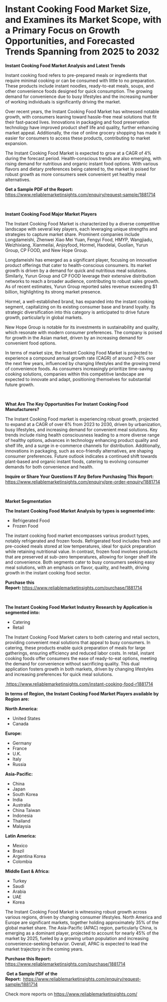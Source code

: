<p><h1>Instant Cooking Food Market Size, and Examines its Market Scope, with a Primary Focus on Growth Opportunities, and Forecasted Trends Spanning from 2025 to 2032</h1></p><p><strong>Instant Cooking Food Market Analysis and Latest Trends</strong></p>
<p><p>Instant cooking food refers to pre-prepared meals or ingredients that require minimal cooking or can be consumed with little to no preparation. These products include instant noodles, ready-to-eat meals, soups, and other convenience foods designed for quick consumption. The growing demand for convenience due to busy lifestyles and the increasing number of working individuals is significantly driving the market.</p><p>Over recent years, the Instant Cooking Food Market has witnessed notable growth, with consumers leaning toward hassle-free meal solutions that fit their fast-paced lives. Innovations in packaging and food preservation technology have improved product shelf life and quality, further enhancing market appeal. Additionally, the rise of online grocery shopping has made it easier for consumers to access these products, contributing to market expansion.</p><p>The Instant Cooking Food Market is expected to grow at a CAGR of 4% during the forecast period. Health-conscious trends are also emerging, with rising demand for nutritious and organic instant food options. With various flavors and dietary preferences being catered to, the market is poised for robust growth as more consumers seek convenient yet healthy meal alternatives.</p></p>
<p><strong>Get a Sample PDF of the Report:&nbsp;</strong> <a href="https://www.reliablemarketinsights.com/enquiry/request-sample/1881714?utm_campaign=1887&utm_medium=2&utm_source=Github&utm_content=ia&utm_term=15022025&utm_id=instant-cooking-food">https://www.reliablemarketinsights.com/enquiry/request-sample/1881714</a></p>
<p>&nbsp;</p>
<p><strong>Instant Cooking Food Major Market Players</strong></p>
<p><p>The Instant Cooking Food Market is characterized by a diverse competitive landscape with several key players, each leveraging unique strengths and strategies to capture market share. Prominent companies include Longdameishi, Zhenwei Xiao Mei Yuan, Fengyi Food, HMYP, Wangjiadu, Weizhixiang, Xianmeilai, Anjoyfood, Hormel, Haodelai, Guolian, Yurun Group, CP FOOD, and New Hope Group.</p><p>Longdameishi has emerged as a significant player, focusing on innovative product offerings that cater to health-conscious consumers. Its market growth is driven by a demand for quick and nutritious meal solutions. Similarly, Yurun Group and CP FOOD leverage their extensive distribution networks to reach a broader audience, contributing to robust sales growth. As of recent estimates, Yurun Group reported sales revenue exceeding $1 billion, highlighting its strong market presence.</p><p>Hormel, a well-established brand, has expanded into the instant cooking segment, capitalizing on its existing consumer base and brand loyalty. Its strategic diversification into this category is anticipated to drive future growth, particularly in global markets.</p><p>New Hope Group is notable for its investments in sustainability and quality, which resonate with modern consumer preferences. The company is poised for growth in the Asian market, driven by an increasing demand for convenient food options.</p><p>In terms of market size, the Instant Cooking Food Market is projected to experience a compound annual growth rate (CAGR) of around 7-8% over the next few years, influenced by changing lifestyles and the growing trend of convenience foods. As consumers increasingly prioritize time-saving cooking solutions, companies within this competitive landscape are expected to innovate and adapt, positioning themselves for substantial future growth.</p></p>
<p>&nbsp;</p>
<p><strong>What Are The Key Opportunities For Instant Cooking Food Manufacturers?</strong></p>
<p><p>The Instant Cooking Food market is experiencing robust growth, projected to expand at a CAGR of over 6% from 2023 to 2030, driven by urbanization, busy lifestyles, and increasing demand for convenient meal solutions. Key trends include rising health consciousness leading to a more diverse range of healthy options, advances in technology enhancing product quality and shelf life, and a surge in e-commerce channels for distribution. Additionally, innovations in packaging, such as eco-friendly alternatives, are shaping consumer preferences. Future outlook indicates a continued shift towards plant-based and organic instant foods, catering to evolving consumer demands for both convenience and health.</p></p>
<p><strong>Inquire or Share Your Questions If Any Before Purchasing This Report:</strong> <a href="https://www.reliablemarketinsights.com/enquiry/pre-order-enquiry/1881714?utm_campaign=1887&utm_medium=2&utm_source=Github&utm_content=ia&utm_term=15022025&utm_id=instant-cooking-food">https://www.reliablemarketinsights.com/enquiry/pre-order-enquiry/1881714</a></p>
<p>&nbsp;</p>
<p><strong>Market Segmentation</strong></p>
<p><strong>The Instant Cooking Food Market Analysis by types is segmented into:</strong></p>
<p><ul><li>Refrigerated Food</li><li>Frozen Food</li></ul></p>
<p><p>The instant cooking food market encompasses various product types, notably refrigerated and frozen foods. Refrigerated food includes fresh and pre-cooked meals stored at low temperatures, ideal for quick preparation while retaining nutritional value. In contrast, frozen food involves products that are preserved at sub-zero temperatures, allowing for longer shelf life and convenience. Both segments cater to busy consumers seeking easy meal solutions, with an emphasis on flavor, quality, and health, driving growth in the instant cooking food sector.</p></p>
<p><strong>Purchase this Report:&nbsp;</strong><a href="https://www.reliablemarketinsights.com/purchase/1881714?utm_campaign=1887&utm_medium=2&utm_source=Github&utm_content=ia&utm_term=15022025&utm_id=instant-cooking-food">https://www.reliablemarketinsights.com/purchase/1881714</a></p>
<p>&nbsp;</p>
<p><strong>The Instant Cooking Food Market Industry Research by Application is segmented into:</strong></p>
<p><ul><li>Catering</li><li>Retail</li></ul></p>
<p><p>The Instant Cooking Food Market caters to both catering and retail sectors, providing convenient meal solutions that appeal to busy consumers. In catering, these products enable quick preparation of meals for large gatherings, ensuring efficiency and reduced labor costs. In retail, instant cooking foods offer consumers the ease of ready-to-eat options, meeting the demand for convenience without sacrificing quality. This dual application fosters growth in both markets, driven by changing lifestyles and increasing preferences for quick meal solutions.</p></p>
<p><a href="https://www.reliablemarketinsights.com/instant-cooking-food-r1881714?utm_campaign=1887&utm_medium=2&utm_source=Github&utm_content=ia&utm_term=15022025&utm_id=instant-cooking-food">&nbsp;https://www.reliablemarketinsights.com/instant-cooking-food-r1881714</a></p>
<p><strong>In terms of Region, the Instant Cooking Food Market Players available by Region are:</strong></p>
<p>
    <p> <strong> North America: </strong>
        <ul>
            <li>United States</li>
            <li>Canada</li>
        </ul>
        </p> 
    <p> <strong> Europe: </strong>
        <ul>
            <li>Germany</li>
            <li>France</li>
            <li>U.K.</li>
            <li>Italy</li>
            <li>Russia</li>
        </ul>
        </p> 
    <p> <strong> Asia-Pacific: </strong>
        <ul>
            <li>China</li>
            <li>Japan</li>
            <li>South Korea</li>
            <li>India</li>
            <li>Australia</li>
            <li>China Taiwan</li>
            <li>Indonesia</li>
            <li>Thailand</li>
            <li>Malaysia</li>
        </ul>
        </p> 
    <p> <strong> Latin America: </strong>
        <ul>
            <li>Mexico</li>
            <li>Brazil</li>
            <li>Argentina Korea</li>
            <li>Colombia</li>
        </ul>
        </p> 
    <p> <strong> Middle East & Africa: </strong>
        <ul>
            <li>Turkey</li>
            <li>Saudi</li>
            <li>Arabia</li>
            <li>UAE</li>
            <li>Korea</li>
        </ul>
    </p>
    </p>
<p><p>The Instant Cooking Food Market is witnessing robust growth across various regions, driven by changing consumer lifestyles. North America and Europe are significant markets, together holding approximately 35% of the global market share. The Asia-Pacific (APAC) region, particularly China, is emerging as a dominant player, projected to account for nearly 45% of the market by 2025, fueled by a growing urban population and increasing convenience-seeking behavior. Overall, APAC is expected to lead the market trajectory in the coming years.</p></p>
<p><strong>Purchase this Report: </strong><a href="https://www.reliablemarketinsights.com/purchase/1881714?utm_campaign=1887&utm_medium=2&utm_source=Github&utm_content=ia&utm_term=15022025&utm_id=instant-cooking-food">https://www.reliablemarketinsights.com/purchase/1881714</a></p>
<p>&nbsp;<strong>Get a Sample PDF of the Report:&nbsp;&nbsp;</strong><a href="https://www.reliablemarketinsights.com/enquiry/request-sample/1881714?utm_campaign=1887&utm_medium=2&utm_source=Github&utm_content=ia&utm_term=15022025&utm_id=instant-cooking-food">https://www.reliablemarketinsights.com/enquiry/request-sample/1881714</a></p>
<p><strong></strong></p>
<p>Check more reports on <a href="https://www.reliablemarketinsights.com/?utm_campaign=1887&utm_medium=2&utm_source=Github&utm_content=ia&utm_term=15022025&utm_id=instant-cooking-food">https://www.reliablemarketinsights.com/</a></p>